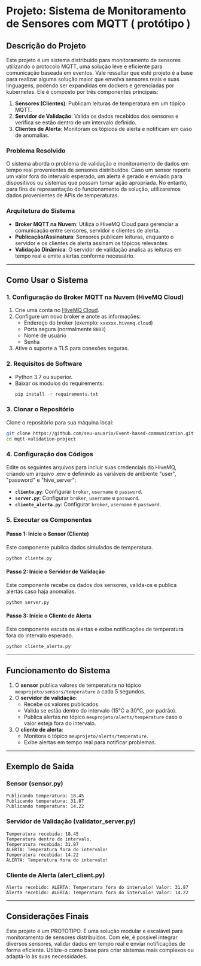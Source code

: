# Projeto: Sistema de Monitoramento de Sensores com MQTT ( protótipo )

## **Descrição do Projeto**
Este projeto é um sistema distribuído para monitoramento de sensores utilizando o protocolo MQTT, uma solução leve e eficiente para comunicação baseada em eventos. Vale ressaltar que esté projeto é a base para realizar alguma solução maior que envolva sensores reais e suas linguagens, podendo ser expandidas em dockers e gerenciadas por kubernetes. Ele é composto por três componentes principais:

1. **Sensores (Clientes)**: Publicam leituras de temperatura em um tópico MQTT.
2. **Servidor de Validação**: Valida os dados recebidos dos sensores e verifica se estão dentro de um intervalo definido.
3. **Clientes de Alerta**: Monitoram os tópicos de alerta e notificam em caso de anomalias.

### **Problema Resolvido**
O sistema aborda o problema de validação e monitoramento de dados em tempo real provenientes de sensores distribuídos. Caso um sensor reporte um valor fora do intervalo esperado, um alerta é gerado e enviado para dispositivos ou sistemas que possam tomar ação apropriada. No entanto, para fins de representação do funcionamento da solução, utilizaremos dados provenientes de APIs de temperaturas. 

### **Arquitetura do Sistema**
- **Broker MQTT na Nuvem**: Utiliza o HiveMQ Cloud para gerenciar a comunicação entre sensores, servidor e clientes de alerta.
- **Publicação/Assinatura**: Sensores publicam leituras, enquanto o servidor e os clientes de alerta assinam os tópicos relevantes.
- **Validação Dinâmica**: O servidor de validação analisa as leituras em tempo real e emite alertas conforme necessário.

---

## **Como Usar o Sistema**

### **1. Configuração do Broker MQTT na Nuvem (HiveMQ Cloud)**

1. Crie uma conta no [HiveMQ Cloud](https://www.hivemq.com/mqtt-cloud/).
2. Configure um novo broker e anote as informações:
   - Endereço do broker (exemplo: `xxxxxx.hivemq.cloud`)
   - Porta segura (normalmente `8883`)
   - Nome de usuário
   - Senha
3. Ative o suporte a TLS para conexões seguras.

### **2. Requisitos de Software**
- Python 3.7 ou superior.
- Baixar os modulos do requirements:
  ```bash
  pip install -r requirements.txt
  ```

### **3. Clonar o Repositório**
Clone o repositório para sua máquina local:
```bash
git clone https://github.com/seu-usuario/Event-based-communication.git
cd mqtt-validation-project
```

### **4. Configuração dos Códigos**
Edite os seguintes arquivos para incluir suas credenciais do HiveMQ, criando um arquivo .env e definindo as variáveis de ambiente "user", "password" e "hive_server":
- **`cliente.py`**: Configurar `broker`, `username` e `password`.
- **`server.py`**: Configurar `broker`, `username` e `password`.
- **`cliente_alerta.py`**: Configurar `broker`, `username` e `password`.

### **5. Executar os Componentes**

#### **Passo 1: Inicie o Sensor (Cliente)**
Este componente publica dados simulados de temperatura.
```bash
python cliente.py
```

#### **Passo 2: Inicie o Servidor de Validação**
Este componente recebe os dados dos sensores, valida-os e publica alertas caso haja anomalias.
```bash
python server.py
```

#### **Passo 3: Inicie o Cliente de Alerta**
Este componente escuta os alertas e exibe notificações de temperatura fora do intervalo esperado.
```bash
python cliente_alerta.py
```

---

## **Funcionamento do Sistema**

1. O **sensor** publica valores de temperatura no tópico `meuprojeto/sensors/temperature` a cada 5 segundos.
2. O **servidor de validação**:
   - Recebe os valores publicados.
   - Valida se estão dentro do intervalo (15°C a 30°C, por padrão).
   - Publica alertas no tópico `meuprojeto/alerts/temperature` caso o valor esteja fora do intervalo.
3. O **cliente de alerta**:
   - Monitora o tópico `meuprojeto/alerts/temperature`.
   - Exibe alertas em tempo real para notificar problemas.

---

## **Exemplo de Saída**

### **Sensor (sensor.py)**
```plaintext
Publicando temperatura: 18.45
Publicando temperatura: 31.87
Publicando temperatura: 14.22
```

### **Servidor de Validação (validator_server.py)**
```plaintext
Temperatura recebida: 18.45
Temperatura dentro do intervalo.
Temperatura recebida: 31.87
ALERTA: Temperatura fora do intervalo!
Temperatura recebida: 14.22
ALERTA: Temperatura fora do intervalo!
```

### **Cliente de Alerta (alert_client.py)**
```plaintext
Alerta recebido: ALERTA: Temperatura fora do intervalo! Valor: 31.87
Alerta recebido: ALERTA: Temperatura fora do intervalo! Valor: 14.22
```
---

## **Considerações Finais**

Este projeto é um PROTÓTIPO. É uma solução modular e escalável para monitoramento de sensores distribuídos. Com ele, é possível integrar diversos sensores, validar dados em tempo real e enviar notificações de forma eficiente. Utilize-o como base para criar sistemas mais complexos ou adaptá-lo às suas necessidades.


